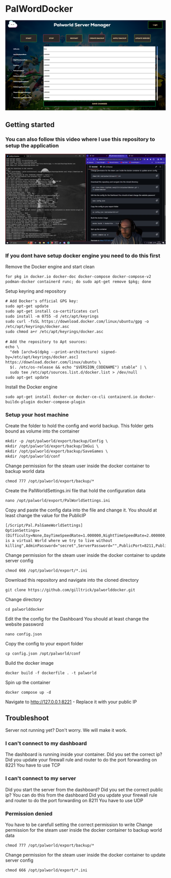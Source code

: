 # PalWordDocker

![Dashboard](https://github.com/gilltrick/palworlddocker/blob/main/palsp/website/static/image/dashboard.png?raw=true)

## Getting started

### You can also follow this video where I use this repository to setup the application

[![Watch the video](https://github.com/gilltrick/palworlddocker/blob/main/palsp/website/static/image/video_thumb.png?raw=true)](https://youtu.be/YNfrqhKPGNc)


### If you dont have setup docker engine you need to do this first

Remove the Docker engine and start clean
```shell
for pkg in docker.io docker-doc docker-compose docker-compose-v2 podman-docker containerd runc; do sudo apt-get remove $pkg; done
```

Setup keyring and repository
```shell
# Add Docker's official GPG key:
sudo apt-get update
sudo apt-get install ca-certificates curl
sudo install -m 0755 -d /etc/apt/keyrings
sudo curl -fsSL https://download.docker.com/linux/ubuntu/gpg -o /etc/apt/keyrings/docker.asc
sudo chmod a+r /etc/apt/keyrings/docker.asc

# Add the repository to Apt sources:
echo \
  "deb [arch=$(dpkg --print-architecture) signed-by=/etc/apt/keyrings/docker.asc] https://download.docker.com/linux/ubuntu \
  $(. /etc/os-release && echo "$VERSION_CODENAME") stable" | \
  sudo tee /etc/apt/sources.list.d/docker.list > /dev/null
sudo apt-get update
```

Install the Docker engine
```shell
sudo apt-get install docker-ce docker-ce-cli containerd.io docker-buildx-plugin docker-compose-plugin
```

### Setup your host machine
Create the folder to hold the config and world backup. This folder gets bound as volume into the container
```shell
mkdir -p /opt/palworld/export/backup/Config \
mkdir /opt/palworld/export/backup/ImGui \
mkdir /opt/palworld/export/backup/SaveGames \
mkdir /opt/palworld/conf
```
Change permission for the steam user inside the docker container to backup world data
```shell
chmod 777 /opt/palworld/export/backup/*
```
Create the PalWorldSettings.ini file that hold the configuration data
```shell
nano /opt/palworld/export/PalWorldSettings.ini
```
Copy and paste the config data into the file and change it.
You should at least change the value for the PublicIP
```
[/Script/Pal.PalGameWorldSettings]
OptionSettings=(Difficulty=None,DayTimeSpeedRate=1.000000,NightTimeSpeedRate=2.000000,ExpRate=1.500000,PalCaptureRate=1.000000,PalSpawnNumRate=1.000000,PalDamageRateAttack=1.000000,PalDamageRateDefense=1.000000,PlayerDamageRateAttack=1.000000,PlayerDamageRateDefense=1.000000,PlayerStomachDecreaceRate=1.000000,PlayerStaminaDecreaceRate=1.000000,PlayerAutoHPRegeneRate=2.000000,PlayerAutoHpRegeneRateInSleep=4.000000,PalStomachDecreaceRate=0.500000,PalStaminaDecreaceRate=0.500000,PalAutoHPRegeneRate=2.000000,PalAutoHpRegeneRateInSleep=4.000000,BuildObjectDamageRate=1.000000,BuildObjectDeteriorationDamageRate=1.000000,CollectionDropRate=1.000000,CollectionObjectHpRate=1.000000,CollectionObjectRespawnSpeedRate=1.000000,EnemyDropItemRate=1.000000,DeathPenalty=1,bEnablePlayerToPlayerDamage=False,bEnableFriendlyFire=False,bEnableInvaderEnemy=True,bActiveUNKO=False,bEnableAimAssistPad=False,bEnableAimAssistKeyboard=False,DropItemMaxNum=3000,DropItemMaxNum_UNKO=100,BaseCampMaxNum=128,BaseCampWorkerMaxNum=15,DropItemAliveMaxHours=1.000000,bAutoResetGuildNoOnlinePlayers=False,AutoResetGuildTimeNoOnlinePlayers=72.000000,GuildPlayerMaxNum=32,PalEggDefaultHatchingTime=0.000000,WorkSpeedRate=1.000000,bIsMultiplay=True,bIsPvP=True,bCanPickupOtherGuildDeathPenaltyDrop=True,bEnableNonLoginPenalty=True,bEnableFastTravel=True,bIsStartLocationSelectByMap=True,bExistPlayerAfterLogout=False,bEnableDefenseOtherGuildPlayer=True,CoopPlayerMaxNum=12,ServerPlayerMaxNum=256,ServerName="Palworld",ServerDescription="This is a virtual World where we try to live without killing",AdminPassword="secret",ServerPassword="",PublicPort=8211,PublicIP="127.0.0.1",RCONEnabled=False,RCONPort=25575,Region="EU",bUseAuth=True,BanListURL="https://api.palworldgame.com/api/banlist.txt")
```
Change permission for the steam user inside the docker container to update server config
```shell
chmod 666 /opt/palworld/export/*.ini
```
Download this repository and navigate into the cloned directory
```shell
git clone https://github.com/gilltrick/palworlddocker.git
```
Change directory
```shell
cd palworlddocker
```
Edit the the config for the Dashboard
You should at least change the website password
```shell
nano config.json
```
Copy the config to your export folder
```shell
cp config.json /opt/palworld/conf
``` 
Build the docker image
```shell
docker build -f dockerfile . -t palworld
```
Spin up the container
```shell
docker compose up -d
```
Navigate to http://127.0.0.1:8221 - Replace it with your public IP

## Troubleshoot
Server not running yet? Don't worry. We will make it work.

### I can't connect to my dashboard
The dashboard is running inside your container. Did you set the correct ip?
Did you update your firewall rule and router to do the port forwarding on 8221
You have to use TCP

### I can't connect to my server
Did you start the server from the dashboard?
Did you set the correct public ip? You can do this from the dashboard
Did you update your firewall rule and router to do the port forwarding on 8211
You have to use UDP

### Permission denied
You have to be carefull setting the correct permission to write 
Change permission for the steam user inside the docker container to backup world data
```shell
chmod 777 /opt/palworld/export/backup/*
```
Change permission for the steam user inside the docker container to update server config
```shell
chmod 666 /opt/palworld/export/*.ini
```